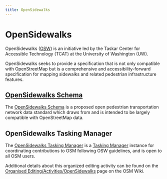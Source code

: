 ```yaml
---
title: OpenSidewalks
---
```


# OpenSidewalks

OpenSidewalks ([OSW](https://sidewalks.washington.edu/)) is an initiative led by the Taskar Center for Accessible Technology (TCAT) at the University of Washington (UW).

OpenSidewalks seeks to provide a specification that is not only compatible with OpenStreetMap but is a comprehensive and accessibility-forward specification for mapping sidewalks and related pedestrian infrastructure features.

## [OpenSidewalks Schema](#osw-schema)

The [OpenSidewalks Schema](https://github.com/OpenSidewalks/OpenSidewalks-Schema) is a proposed open pedestrian transportation network data standard which draws from and is intended to be largely compatible with OpenStreetMap data.

## OpenSidewalks Tasking Manager

The [OpenSidewalks Tasking Manager](https://tasks.sidewalks.washington.edu/explore) is a [Tasking Manager](https://wiki.openstreetmap.org/wiki/Tasking_Manager) instance for coordinating contributions to OSM following OSW guidelines, and is open to all OSM users.

Additional details about this organized editing activity can be found on the [Organised Editing/Activities/OpenSidewalks](https://wiki.openstreetmap.org/wiki/Organised_Editing/Activities/OpenSidewalks) page on the OSM Wiki.
